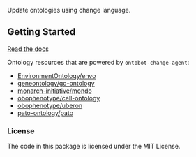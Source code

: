 <!--
<p align="center">
  <img src="https://github.com/INCATools/ontobot-change-agent/raw/main/docs/source/logo.png" height="150">
</p>
-->

Update ontologies using change language.

## Getting Started

[Read the docs](https://INCATools.github.io/ontobot-change-agent/index.html)

<!-- IMPLEMENTERS_START -->

Ontology resources that are powered by `ontobot-change-agent`:
 - [EnvironmentOntology/envo](https://github.com/EnvironmentOntology/envo)
 - [geneontology/go-ontology](https://github.com/geneontology/go-ontology)
 - [monarch-initiative/mondo](https://github.com/monarch-initiative/mondo)
 - [obophenotype/cell-ontology](https://github.com/obophenotype/cell-ontology)
 - [obophenotype/uberon](https://github.com/obophenotype/uberon)
 - [pato-ontology/pato](https://github.com/pato-ontology/pato)

<!-- IMPLEMENTERS_END -->

### License

The code in this package is licensed under the MIT License.
